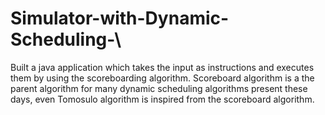 # Simulator-with-Dynamic-Scheduling-\
Built a java application which takes the input as instructions and executes them by using the scoreboarding algorithm. Scoreboard algorithm is a the parent algorithm for many dynamic scheduling algorithms present these days, even Tomosulo algorithm is inspired from the scoreboard algorithm.
